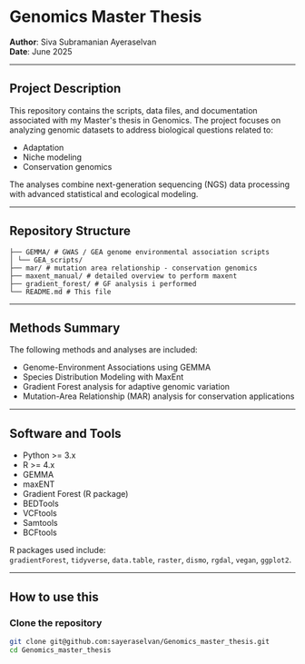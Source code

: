 # Genomics Master Thesis

**Author**: Siva Subramanian Ayeraselvan  
**Date**: June 2025

---

## Project Description

This repository contains the scripts, data files, and documentation associated with my Master's thesis in Genomics. The project focuses on analyzing genomic datasets to address biological questions related to:

- Adaptation
- Niche modeling
- Conservation genomics

The analyses combine next-generation sequencing (NGS) data processing with advanced statistical and ecological modeling.

---


## Repository Structure

```
├── GEMMA/ # GWAS / GEA genome environmental association scripts
│ └── GEA_scripts/ 
├── mar/ # mutation area relationship - conservation genomics
├── maxent_manual/ # detailed overview to perform maxent
├── gradient_forest/ # GF analysis i performed
└── README.md # This file
```
---

## Methods Summary

The following methods and analyses are included:

- Genome-Environment Associations using GEMMA
- Species Distribution Modeling with MaxEnt
- Gradient Forest analysis for adaptive genomic variation
- Mutation-Area Relationship (MAR) analysis for conservation applications

---

## Software and Tools

- Python >= 3.x
- R >= 4.x
- GEMMA
- maxENT
- Gradient Forest (R package)
- BEDTools
- VCFtools
- Samtools
- BCFtools

R packages used include:  
`gradientForest`, `tidyverse`, `data.table`, `raster`, `dismo`, `rgdal`, `vegan`, `ggplot2`.

---

## How to use this

### Clone the repository

```bash
git clone git@github.com:sayeraselvan/Genomics_master_thesis.git
cd Genomics_master_thesis
